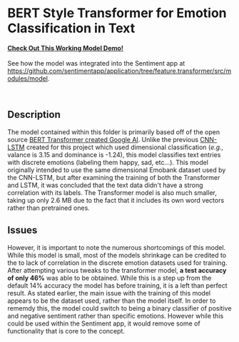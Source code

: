 # BERT Style Transformer for Emotion Classification in Text

**[Check Out This Working Model Demo!](https://colab.research.google.com/drive/1bpvIRcNmKAKpKD1ZM3J7BPyiJtFysF1i#scrollTo=be_nF9XOxSFr)**
<br>
<br>
See how the model was integrated into the Sentiment app at https://github.com/sentimentapp/application/tree/feature.transformer/src/modules/model.

<br>

## Description
The model contained within this folder is primarily based off of the open source [BERT Transformer created Google AI](https://ai.googleblog.com/2018/11/open-sourcing-bert-state-of-art-pre.html). Unlike the previous [CNN-LSTM](https://github.com/sentimentapp/core/tree/main/cnn-lstm) created for this project which used dimensional classification (*e.g.,* valance is 3.15 and dominance is -1.24), this model classifies text entries with discrete emotions (labeling them happy, sad, etc...). This model originally intended to use the same dimensional Emobank dataset used by the CNN-LSTM, but after examining the training of both the Transformer and LSTM, it was concluded that the text data didn't have a strong correlation with its labels.
The Transformer model is also much smaller, taking up only 2.6 MB due to the fact that it includes its own word vectors rather than pretrained ones. 

## Issues
However, it is important to note the numerous shortcomings of this model. While this model is small, most of the models shrinkage can be credited to the to lack of correlation in the discrete emotion datasets used for training. After attempting various tweaks to the transformer model, **a test accuracy of only 46%** was able to be obtained. While this is a step up from the default 14% accuracy the model has before training, it is a left than perfect result. As stated earlier, the main issue with the training of this model appears to be the dataset used, rather than the model itself. In order to rememdy this, the model could switch to being a binary classifier of positive and negative sentiment rather than specific emotions. However while this could be used within the Sentiment app, it would remove some of functionality that is core to the concept.
